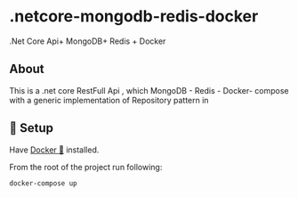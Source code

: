 # .netcore-mongodb-redis-docker
.Net Core Api+ MongoDB+ Redis + Docker

## About

This is a .net core RestFull Api , which MongoDB - Redis - Docker- compose 
with a generic implementation of Repository pattern in

## :dvd: Setup

Have [Docker :whale2:](https://docs.docker.com/install/) installed.

From the root of the project run following:

```sh
docker-compose up
```
